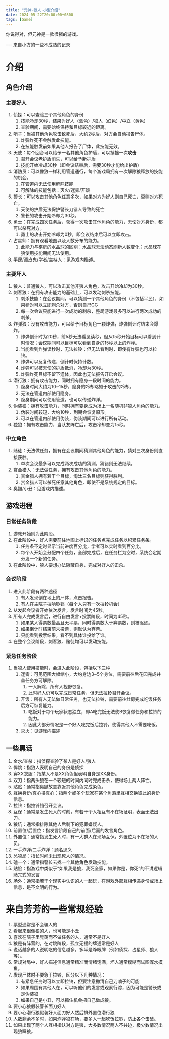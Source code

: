 ```yaml
---
title: "元神·狼人·小型介绍"
date: 2024-05-22T20:00:00+0800
tags: [Game]
---
```

你说得对，但元神是一款很猪的游戏。

--- 来自小方的一些不成熟的记录
<!--more-->

# 介绍
## 角色介绍
### 主要好人
1. 侦探：可以查验三个其他角色的身份
	1. 技能冷却30秒，结果为好人（蓝色）/狼人（红色）/中立（黄色）
	2. 查验期间，需要始终保持和目标较近的距离。
2. 哨子：当被其他角色攻击致死后，大约2秒后，对方会自动报告尸体。
	1. 炸弹炸死不会触发此技能。
	2. 在技能触发前如果其他人报告了尸体，此技能无效。
3. 天使：每个回合可以给予一名其他角色护盾，可以抵挡一次**攻击**
	1. 召开会议老护盾消失，可以给予新护盾
	2. 技能开始冷却30秒（即会议结束后，需要30秒才能给出护盾）
4. 消防员：可以像狼一样利用管道通行，每个游戏局拥有一次解除狼释放的技能的机会。
	1. 在管道内无法使用解除技能
	2. 可解除的技能包括：灭火/迷雾/开饭
5. 警长：可以攻击其他角色任意多次，如果对方为好人则自己死亡，否则对方死亡。
	1. 天使的护盾无法保护警长刀错人导致的死亡
	2. 警长的攻击开始冷却为30秒。
6. 勇士：在完成四次任务后，获得一次攻击其他角色的能力，无论对方身份，都可以杀死对方。
	1. 勇士的攻击开始冷却为0秒，即会议结束后可以立即攻击。
7. 占星师：拥有观看地图以及人数分布的能力。
	1. 此能力与棋房的水晶球的区别：水晶球无法动态刷新人数变化；水晶球在狼使用技能期间无法使用。
8. 平民/调皮鬼/学者/主持人：见游戏内描述。
### 主要坏人
1. 狼人：普通狼人，可以攻击其他非狼人角色，攻击开始冷却为30秒。
2. 刺客狼：在拥有攻击能力的基础上，可以发动刺杀技能。
	1. 刺杀技能：在会议期间，可以猜测一个其他角色的身份（不包括平民），如果猜对可以立即刺杀对方，否则自己GG
	2. 每一次会议只能进行一次成功的刺杀，整局游戏最多可以进行两次成功的刺杀。
3. 炸弹狼：没有攻击能力，可以给予目标角色一颗炸弹，炸弹倒计时结束会爆炸。
	1. 炸弹倒计时为20秒，前5秒无法看见读秒，但从15秒开始目标可以看到计时情况；会议期间可以目标可以看到自身的15秒以上的炸弹。
	2. 当能看到炸弹读秒时，无法拉铃；但无法看到时，即使有炸弹也可以拉铃。
	3. 炸弹可以反复传递，倒计时保持计数。
	4. 炸弹可以被天使的护盾抵消，冷却为30秒。
	5. 炸弹炸死目标不留下遗体，因此也无法报告开启会议。
4. 潜行狼：拥有攻击能力，同时拥有隐身一段时间的能力。
	1. 隐身时间大约为10~15秒，隐身的冷却略短于攻击的冷却。
	2. 无法在管道内部使用隐身。
	3. 隐身期间可以使用管道，也可以传递炸弹。
5. 伪装狼：拥有攻击能力，同时拥有变身成为场上一名随机非狼人角色的能力。
	1. 伪装时间较短，大约10秒，到期会恢复原形。
	2. 可以在管道内部使用伪装，伪装期间可以进行所有活动。
6. 独狼：拥有攻击能力，当队友阵亡后，攻击冷却变为15秒。
### 中立角色
1. 赌徒：无法做任务，拥有在会议期间猜测其他角色的能力，猜对三次身份则直接获胜。
	1. 单次会议最多可以完成两次成功的猜测，猜错则无法继续。
2. 赏金猎人：无法做任务，拥有攻击其他角色的能力。
	1. 赏金猎人拥有若干个目标，淘汰三名目标则获得胜利。
	2. 赏金猎人可以杀死任意其他角色，即使不是系统规定的目标。
3. 臭鼬/小丑：见游戏内描述。
## 游戏进程
### 日常任务阶段
1. 游戏开始则为此阶段。
2. 在此阶段中，好人需要前往地图上标识的任务点完成任务以积累任务条。
	1. 任务条不定时显示当前进度百分比，学者可以实时看到百分比。
	2. 每个人开始会分配四个任务，全部完成后，在任务栏为空时，系统会定期分发一个新的任务。
3. 在此阶段中，狼人要想办法隐蔽自身，完成对好人的击杀。
### 会议阶段
1. 进入此阶段有两种途径
	1. 有人发现倒在地上的尸体，点击报告。
	2. 有人在主院子拉响铃铛（每个人只有一次拉铃机会）
2. 从发起会议者开始依次发言，发言时间为45秒。
3. 所有人完成发言后，进行自由发言+投票阶段，时间为45秒。
	1. 如果某人得票数最高且无平票，同时得票数大于弃票数，则被驱逐。
	2. 如果倒计时结束前未投票，则默认为弃票。
	3. 只能看到投票结果，看不到具体谁投给了谁。
4. 在整个会议阶段，刺客狼、赌徒均可以发动技能。
### 紧急任务阶段
1. 当狼人使用技能时，会进入此阶段，包括以下三种
	1. 迷雾：可见范围大幅缩小，大约身边3~5个身位，需要前往后花园完成井盖任务方可解除。
		1. 一人解除，所有人视野恢复。
		2. 此时好人仍可以完成日常任务，但无法拉铃召开会议。
	2. 开饭：所有人无法做日常任务，也无法拉铃，需要前往灶房完成吃饭任务后方可恢复能力。
		1. 吃饭对于每个玩家状态独立，即A吃完饭无法使B恢复做任务和拉铃的能力。
		2. 因此大部分情况是一个好人吃完饭后拉铃，使得其他人不需要吃饭。
	3. 灭火：见游戏内描述
## 一些黑话
1. 金水/查杀：指侦探查验了某人是好人/狼人
2. 悍跳：指狼人表明自己的身份是侦探
3. 穿XX衣服：指某人不是XX角色但表明自身是XX身份。
4. 双刀：指两头狼在一个较短的时间内同时完成击杀，使得场上两人阵亡。
5. 贴贴：通常指臭鼬故意靠近其他角色完成染色。
6. 互换身份/真心换真心：指两个或多个玩家在某个角落里互相交换彼此的身份信息。
7. 拉铃：指拉铃铛召开会议。
8. 互保：通常是发生死人的时刻，有若干个人相互有不在场证明，表面无法出刀。
9. 狼坑：通常指排除其他人后剩下的犯罪嫌疑人。
10. 前置位/后置位：指发言阶段自己的前面/后面的发言角色。
11. 外置位：通常指发生死人时，有一大群人在现场互保，外置位为不在场的人员。
12. 一手炸弹/二手炸弹：顾名思义
13. 怂狼局：指长时间未出现死人的情况。
14. 磕一个：通常指警长去找一个其他角色发动技能。
15. 贴脸：指游戏中类似于“如果我是狼，我死全家，如果你是，你死”的不讲逻辑赌咒式的发言
16. 场外：通常指若干个现实中认识的人一起玩，在游戏外部互相传递身份或场上信息，是不文明的行为。
# 来自芳芳的一些常规经验
1. 票型通常是不会骗人的
2. 看起来很像狼的人，也可能是小丑
3. 喜欢在院子里晃荡而不做任务的人，通常不是好人
4. 狼是有阵营的，在对跳阶段，孤立无援的牌通常是好人
5. 说话越多的人说明吃的信息越多，多半是睁眼牌（例如侦探、占星师、狼人等）。
6. 常规对局中，好人描述信息通常精准而情绪饱满，坏人通常模糊而试图浑水摸鱼。
7. 发现尸体时不要急于拉铃，区分以下几种情况：
	1. 有紧急任务时可以立即拉铃，但要注意撇清自己刀哨子的可能
	2. 如果周围有其他人在，可以听他们的发言或观察行踪，因为可能是警长或是伪装狼
	3. 如果自己是小丑，可以抓住机会把自己做成狼。
8. 要小心狼假装警长面刀好人
9. 要小心潜行狼假装好人面刀好人然后排外置位潜行狼
10. 人数剩余不多时，如果炸弹狼在场，要多人一起吃饭拉铃，防止各个击破。
11. 如果出现了两个人互相指认对方是狼，大多数情况两人不共边，极少数情况出现狼踩狼。